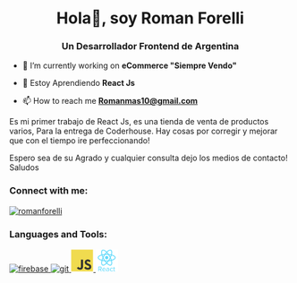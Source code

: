 <h1 align="center">Hola👋, soy Roman Forelli</h1>
<h3 align="center">Un Desarrollador Frontend de Argentina</h3>

- 🔭 I’m currently working on **eCommerce "Siempre Vendo"**

- 🌱 Estoy Aprendiendo **React Js**

- 📫 How to reach me **Romanmas10@gmail.com**


<p> Es mi primer trabajo de React Js, es una tienda de venta de productos varios, Para la entrega de Coderhouse. Hay cosas por corregir y mejorar que con el tiempo ire perfeccionando! </p>
<p> Espero sea de su Agrado y cualquier consulta dejo los medios de contacto! Saludos</p>

<h3 align="left">Connect with me:</h3>
<p align="left">
<a href="https://linkedin.com/in/romanforelli" target="blank"><img align="center" src="https://raw.githubusercontent.com/rahuldkjain/github-profile-readme-generator/master/src/images/icons/Social/linked-in-alt.svg" alt="romanforelli" height="30" width="40" /></a>
</p>

<h3 align="left">Languages and Tools:</h3>
<p align="left"> <a href="https://firebase.google.com/" target="_blank" rel="noreferrer"> <img src="https://www.vectorlogo.zone/logos/firebase/firebase-icon.svg" alt="firebase" width="40" height="40"/> </a> <a href="https://git-scm.com/" target="_blank" rel="noreferrer"> <img src="https://www.vectorlogo.zone/logos/git-scm/git-scm-icon.svg" alt="git" width="40" height="40"/> </a> <a href="https://developer.mozilla.org/en-US/docs/Web/JavaScript" target="_blank" rel="noreferrer"> <img src="https://raw.githubusercontent.com/devicons/devicon/master/icons/javascript/javascript-original.svg" alt="javascript" width="40" height="40"/> </a> <a href="https://reactjs.org/" target="_blank" rel="noreferrer"> <img src="https://raw.githubusercontent.com/devicons/devicon/master/icons/react/react-original-wordmark.svg" alt="react" width="40" height="40"/> </a> </p>
